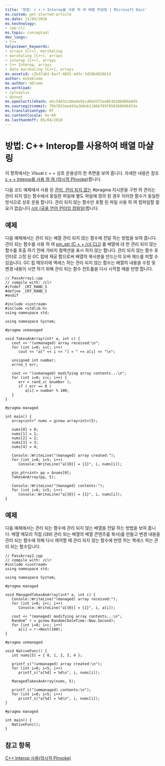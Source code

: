 ```yaml
---
title: '방법: c + + Interop를 사용 하 여 배열 마샬링 | Microsoft Docs'
ms.custom: get-started-article
ms.date: 11/04/2016
ms.technology:
- cpp-cli
ms.topic: conceptual
dev_langs:
- C++
helpviewer_keywords:
- arrays [C++], marshaling
- marshaling [C++], arrays
- interop [C++], arrays
- C++ Interop, arrays
- data marshaling [C++], arrays
ms.assetid: c2b37ab1-8acf-4855-ad3c-7d2864826b14
author: mikeblome
ms.author: mblome
ms.workload:
- cplusplus
- dotnet
ms.openlocfilehash: ebc54832c86ede92cd6bd3f2ee8b36288d06b895
ms.sourcegitcommit: 76b7653ae443a2b8eb1186b789f8503609d6453e
ms.translationtype: MT
ms.contentlocale: ko-KR
ms.lasthandoff: 05/04/2018
---
```

# <a name="how-to-marshal-arrays-using-c-interop"></a>방법: C++ Interop를 사용하여 배열 마샬링
이 항목에서는 Visual c + + 상호 운용성의 한 측면을 보여 줍니다. 자세한 내용은 참조 [c + + Interop를 사용 하 여 (암시적 PInvoke)](../dotnet/using-cpp-interop-implicit-pinvoke.md)합니다.  
  
 다음 코드 예제에서 사용 된 [관리, 관리 되지 않는](../preprocessor/managed-unmanaged.md) #pragma 지시문을 구현 하 관리는 관리 되지 않는 함수에서 동일한 파일에 별도 파일에 정의 된 경우 이러한 함수가 동일한 방식으로 상호 운용 합니다. 관리 되지 않는 함수만 포함 된 파일 사용 하 여 컴파일할 필요가 없습니다 [/clr (공용 언어 런타임 컴파일)](../build/reference/clr-common-language-runtime-compilation.md)합니다.  
  
## <a name="example"></a>예제  
 다음 예제에서는 관리 되는 배열 관리 되지 않는 함수에 전달 하는 방법을 보여 줍니다. 관리 되는 함수를 사용 하 여 [pin_ptr (C + + /cli CLI)](../windows/pin-ptr-cpp-cli.md) 를 배열에 대 한 관리 되지 않는 함수를 호출 하기 전에 가비지 컬렉션을 표시 하지 않는 합니다. 관리 되지 않는 함수 포인터로 고정 된 GC 힙에 제공 함으로써 배열의 복사본을 만드는의 오버 헤드를 피할 수 있습니다. GC 힙 메모리에 액세스 하는 관리 되지 않는 함수는 배열의 내용을 수정 및 변경 내용이 시연 하기 위해 관리 되는 함수 컨트롤을 다시 시작할 때을 반영 합니다.  
  
```  
// PassArray1.cpp  
// compile with: /clr  
#ifndef _CRT_RAND_S  
#define _CRT_RAND_S  
#endif  
  
#include <iostream>  
#include <stdlib.h>  
using namespace std;  
  
using namespace System;  
  
#pragma unmanaged  
  
void TakesAnArray(int* a, int c) {  
   cout << "(unmanaged) array received:\n";  
   for (int i=0; i<c; i++)  
      cout << "a[" << i << "] = " << a[i] << "\n";  
  
   unsigned int number;  
   errno_t err;  
  
   cout << "(unmanaged) modifying array contents...\n";  
   for (int i=0; i<c; i++) {  
      err = rand_s( &number );  
      if ( err == 0 )  
         a[i] = number % 100;  
   }  
}  
  
#pragma managed  
  
int main() {  
   array<int>^ nums = gcnew array<int>(5);  
  
   nums[0] = 0;  
   nums[1] = 1;  
   nums[2] = 2;  
   nums[3] = 3;  
   nums[4] = 4;  
  
   Console::WriteLine("(managed) array created:");  
   for (int i=0; i<5; i++)  
      Console::WriteLine("a[{0}] = {1}", i, nums[i]);  
  
   pin_ptr<int> pp = &nums[0];  
   TakesAnArray(pp, 5);  
  
   Console::WriteLine("(managed) contents:");  
   for (int i=0; i<5; i++)  
      Console::WriteLine("a[{0}] = {1}", i, nums[i]);  
}  
```  
  
## <a name="example"></a>예제  
 다음 예제에서는 관리 되는 함수에 관리 되지 않는 배열을 전달 하는 방법을 보여 줍니다. 배열 메모리 직접 (대비 관리 되는 배열의 배열 콘텐츠를 복사)를 만들고 변경 내용을 관리 되는 함수에 의해 다시 제어할 때 관리 되지 않는 함수에 반영 하는 액세스 하는 관리 되는 함수입니다.  
  
```  
// PassArray2.cpp  
// compile with: /clr   
#include <iostream>  
using namespace std;  
  
using namespace System;  
  
#pragma managed  
  
void ManagedTakesAnArray(int* a, int c) {  
   Console::WriteLine("(managed) array received:");  
   for (int i=0; i<c; i++)  
      Console::WriteLine("a[{0}] = {1}", i, a[i]);  
  
   cout << "(managed) modifying array contents...\n";  
   Random^ r = gcnew Random(DateTime::Now.Second);  
   for (int i=0; i<c; i++)  
      a[i] = r->Next(100);  
}  
  
#pragma unmanaged  
  
void NativeFunc() {  
   int nums[5] = { 0, 1, 2, 3, 4 };  
  
   printf_s("(unmanaged) array created:\n");  
   for (int i=0; i<5; i++)  
      printf_s("a[%d] = %d\n", i, nums[i]);  
  
   ManagedTakesAnArray(nums, 5);  
  
   printf_s("(ummanaged) contents:\n");  
   for (int i=0; i<5; i++)  
      printf_s("a[%d] = %d\n", i, nums[i]);  
}  
  
#pragma managed  
  
int main() {  
   NativeFunc();  
}  
```  
  
## <a name="see-also"></a>참고 항목  
 [C++ Interop 사용(암시적 PInvoke)](../dotnet/using-cpp-interop-implicit-pinvoke.md)